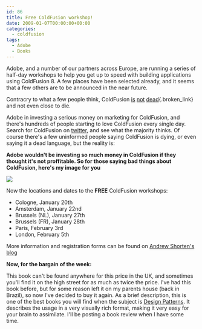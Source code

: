 ```yaml
---
id: 86
title: Free ColdFusion workshop!
date: 2009-01-07T00:00:00+00:00
categories:
  - coldfusion
tags:
  - Adobe
  - Books
---
```

Adobe, and a number of our partners across Europe, are running a series of half-day workshops to help you get up to speed with building applications using ColdFusion 8. A few places have been selected already, and it seems that a few others are to be announced in the near future.

Contracry to what a few people think, ColdFusion [is](http://www.aaronwest.net/blog/index.cfm/2007/5/24/Computer-World--Please-Do-Your-Homework) [not](http://coldfusion-archive.robgonda.com) [dead](http://rob.brooks-bilson.com/index.cfm/2007/5/24/ColdFusion-Dying--Not-if-400000-Developers-Have-a-Say){.broken_link} and not even close to die.

Adobe in investing a serious money on marketing for ColdFusion, and there's hundreds of people starting to love ColdFusion every single day. Search for ColdFusion on [twitter](http://twitter.com/#!/search/coldfusion?q=coldfusion), and see what the majority thinks. Of course there's a few uninformed people saying ColdFusion is dying, or even saying it a dead language, but the reality is:

**Adobe wouldn't be investing so much money in ColdFusion if they thought it's not proffitable. So for those saying bad things about ColdFusion, here's my image for you**

![](http://img149.imageshack.us/img149/3213/1685907208ler7.jpg)

Now the locations and dates to the **FREE** ColdFusion workshops:

  * Cologne, January 20th
  * Amsterdam, January 22nd
  * Brussels (NL), January 27th
  * Brussels (FR), January 28th
  * Paris, February 3rd
  * London, February 5th

More information and registration forms can be found on [Andrew Shorten's blog](http://en.wordpress.com/typo/?subdomain=ashorten)

**Now, for the bargain of the week:**



This book can't be found anywhere for this price in the UK, and sometimes you'll find it on the high street for as much as twice the price. I've had this book before, but for some reason left it on my parents house (back in Brazil), so now I've decided to buy it again. As a brief description, this is one of the best books you will find when the subject is [Design Patterns](http://en.wikipedia.org/wiki/Design_Patterns). It describes the usage in a very visually rich format, making it very easy for your brain to assimilate. I'll be posting a book review when I have some time.
